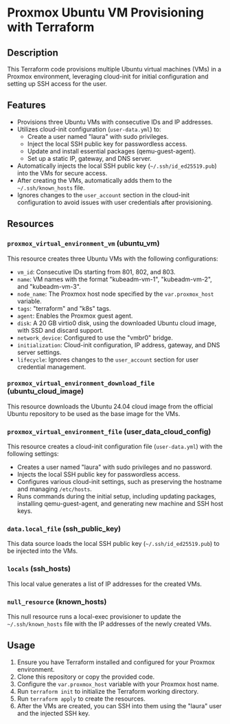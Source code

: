 # Proxmox Ubuntu VM Provisioning with Terraform

## Description

This Terraform code provisions multiple Ubuntu virtual machines (VMs) in a Proxmox environment, leveraging cloud-init for initial configuration and setting up SSH access for the user.

## Features

- Provisions three Ubuntu VMs with consecutive IDs and IP addresses.
- Utilizes cloud-init configuration (`user-data.yml`) to:
  - Create a user named "laura" with sudo privileges.
  - Inject the local SSH public key for passwordless access.
  - Update and install essential packages (qemu-guest-agent).
  - Set up a static IP, gateway, and DNS server.
- Automatically injects the local SSH public key (`~/.ssh/id_ed25519.pub`) into the VMs for secure access.
- After creating the VMs, automatically adds them to the `~/.ssh/known_hosts` file.
- Ignores changes to the `user_account` section in the cloud-init configuration to avoid issues with user credentials after provisioning.

## Resources

### `proxmox_virtual_environment_vm` (ubuntu_vm)

This resource creates three Ubuntu VMs with the following configurations:

- `vm_id`: Consecutive IDs starting from 801, 802, and 803.
- `name`: VM names with the format "kubeadm-vm-1", "kubeadm-vm-2", and "kubeadm-vm-3".
- `node_name`: The Proxmox host node specified by the `var.proxmox_host` variable.
- `tags`: "terraform" and "k8s" tags.
- `agent`: Enables the Proxmox guest agent.
- `disk`: A 20 GB virtio0 disk, using the downloaded Ubuntu cloud image, with SSD and discard support.
- `network_device`: Configured to use the "vmbr0" bridge.
- `initialization`: Cloud-init configuration, IP address, gateway, and DNS server settings.
- `lifecycle`: Ignores changes to the `user_account` section for user credential management.

### `proxmox_virtual_environment_download_file` (ubuntu_cloud_image)

This resource downloads the Ubuntu 24.04 cloud image from the official Ubuntu repository to be used as the base image for the VMs.

### `proxmox_virtual_environment_file` (user_data_cloud_config)

This resource creates a cloud-init configuration file (`user-data.yml`) with the following settings:

- Creates a user named "laura" with sudo privileges and no password.
- Injects the local SSH public key for passwordless access.
- Configures various cloud-init settings, such as preserving the hostname and managing `/etc/hosts`.
- Runs commands during the initial setup, including updating packages, installing qemu-guest-agent, and generating new machine and SSH host keys.

### `data.local_file` (ssh_public_key)

This data source loads the local SSH public key (`~/.ssh/id_ed25519.pub`) to be injected into the VMs.

### `locals` (ssh_hosts)

This local value generates a list of IP addresses for the created VMs.

### `null_resource` (known_hosts)

This null resource runs a local-exec provisioner to update the `~/.ssh/known_hosts` file with the IP addresses of the newly created VMs.

## Usage

1. Ensure you have Terraform installed and configured for your Proxmox environment.
2. Clone this repository or copy the provided code.
3. Configure the `var.proxmox_host` variable with your Proxmox host name.
4. Run `terraform init` to initialize the Terraform working directory.
5. Run `terraform apply` to create the resources.
6. After the VMs are created, you can SSH into them using the "laura" user and the injected SSH key.
